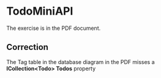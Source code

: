 # TodoMiniAPI
The exercise is in the PDF document.

## Correction
The Tag table in the database diagram in the PDF misses a <strong>ICollection<Todo&gt; Todos</strong> property
